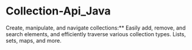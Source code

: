 # Collection-Api_Java
Create, manipulate, and navigate collections:** Easily add, remove, and search elements, and efficiently traverse various collection types. Lists, sets, maps, and more.
